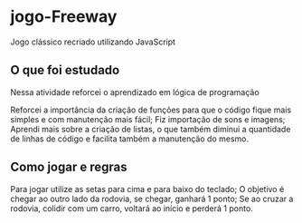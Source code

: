 # jogo-Freeway
Jogo clássico recriado utilizando JavaScript
<h2> O que foi estudado </h2>

<p>Nessa atividade reforcei o aprendizado em lógica de programação</p>
Reforcei a importância da criação de funções para que o código fique mais simples e com manutenção mais fácil;
Fiz importação de sons e imagens;
Aprendi mais sobre a criação de listas, o que também diminui a quantidade de linhas de código e facilita também a manutenção do mesmo.

<h2>Como jogar e regras</h2>

Para jogar utilize as setas para cima e para baixo do teclado; 
O objetivo é chegar ao outro lado da rodovia, se chegar, ganhará 1 ponto;
Se ao cruzar a rodovia, colidir com um carro, voltará ao início e perderá 1 ponto.
